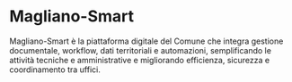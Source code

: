 # Magliano-Smart
Magliano-Smart è la piattaforma digitale del Comune che integra gestione documentale, workflow, dati territoriali e automazioni, semplificando le attività tecniche e amministrative e migliorando efficienza, sicurezza e coordinamento tra uffici.
